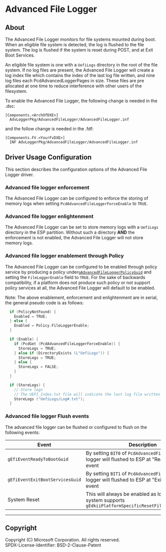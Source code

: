 # Advanced File Logger

## About

The Advanced File Logger monitors for file systems mounted during boot.
When an eligible file system is detected, the log is flushed to the file system.
The log is flushed if the system is reset during POST, and at Exit Boot Services.

An eligible file system is one with a `UefiLogs` directory in the root of the file system.
If no log files are present, the Advanced File Logger will create a log index file which
contains the index of the last log file written, and nine log files each PcdAdvancedLoggerPages in size.
These files are pre allocated at one time to reduce interference with other users of the filesystem.

To enable the Advanced File Logger, the following change is needed in the .dsc:

```inf
[Components.<ArchOfDXE>]
  AdvLoggerPkg/AdvancedFileLogger/AdvancedFileLogger.inf
```

and the follow change is needed in the .fdf:

```inf
[Components.FV.<YourFvDXE>]
  INF AdvLoggerPkg/AdvancedFileLogger/AdvancedFileLogger.inf
```

## Driver Usage Configuration

This section describes the configuration options of the Advanced File Logger driver.

### Advanced file logger enforcement

The Advanced File Logger can be configured to enforce the storing of memory logs when setting
`PcdAdvancedFileLoggerForceEnable` to `TRUE`.

### Advanced file logger enlightenment

The Advanced File Logger can be set to store memory logs with a `UefiLogs` directory in the ESP partition.
Without such a directory **AND** the enforcement is not enabled, the Advanced File Logger will not store
memory logs.

### Advanced file logger enablement through Policy

The Advanced File Logger can be configured to be enabled through policy service by producing a policy under[`gAdvancedFileLoggerPolicyGuid`](../Include/Guid/AdvancedFileLoggerPolicy.h)
and setting the `FileLoggerEnable` field to `TRUE`. For the sake of backwards compatibility, if a platform does not
produce such policy or not support policy services at all, the Advanced File Logger will default to be enabled.

Note: The above enablement, enforcement and enlightenment are in serial, the general pseudo code is as follows:

```c
  if (PolicyNotFound) {
    Enabled = TRUE;
  } else {
    Enabled = Policy.FileLoggerEnable;
  }

  if (Enable) {
    if (PcdGet (PcdAdvancedFileLoggerForceEnable)) {
      StoreLogs = TRUE;
    } else if (DirectoryExists (L"UefiLogs")) {
      StoreLogs = TRUE;
    } else {
      StoreLogs = FALSE;
    }
  }

  if (StoreLogs) {
    // Store logs
    // The UEFI_Index.txt file will indicate the last log file written
    StoreLogs ("UefiLogs/Log#.txt");
  }
```

### Advanced file logger Flush events

The advanced file logger can be flushed or configured to flush on the following events:

| Event | Description |
| --- | --- |
| `gEfiEventReadyToBootGuid` | By setting `BIT0` of `PcdAdvancedFileLoggerFlush`, logger will flushed to ESP at "Ready To Boot" event |
| `gEfiEventExitBootServicesGuid` | By setting `BIT1` of `PcdAdvancedFileLoggerFlush`, logger will flushed to ESP at "Exit Boot Services" event |
| System Reset | This will always be enabled as long as the system supports `gEdkiiPlatformSpecificResetFilterProtocolGuid` |

---

## Copyright

Copyright (C) Microsoft Corporation. All rights reserved.  
SPDX-License-Identifier: BSD-2-Clause-Patent
